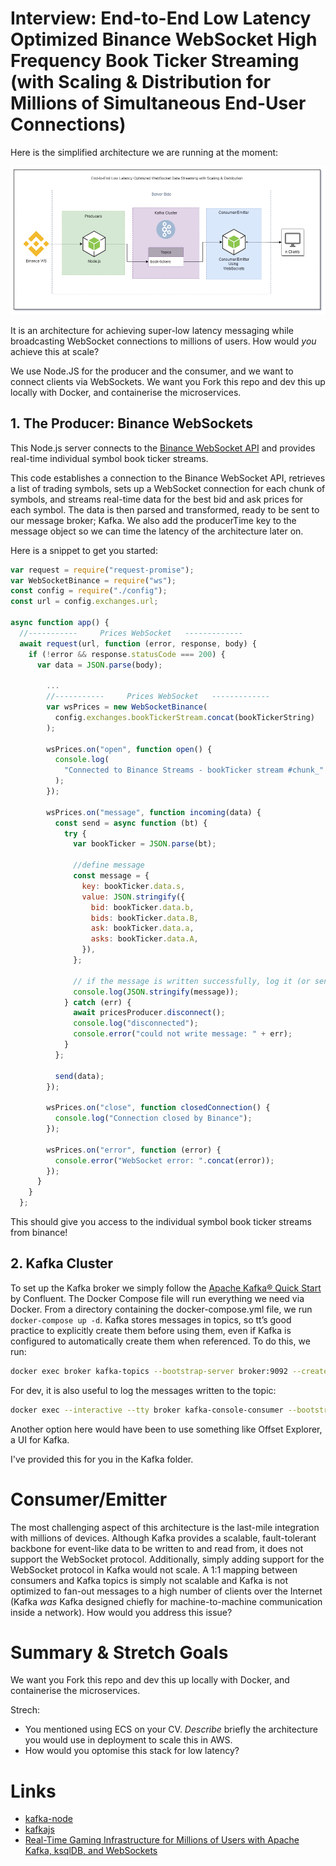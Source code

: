 # Interview: End-to-End Low Latency Optimized Binance WebSocket High Frequency Book Ticker Streaming (with Scaling & Distribution for Millions of Simultaneous End-User Connections)

Here is the simplified architecture we are running at the moment:

![architecture](./img/1.png)

It is an architecture for achieving super-low latency messaging while broadcasting WebSocket connections to millions of users. How would _you_ achieve this at scale?

We use Node.JS for the producer and the consumer, and we want to connect clients via WebSockets. We want you Fork this repo and dev this up locally with Docker, and containerise the microservices.

## 1. The Producer: Binance WebSockets

This Node.js server connects to the [Binance WebSocket API](https://binance-docs.github.io/apidocs/spot/en/#individual-symbol-book-ticker-streams) and provides real-time individual symbol book ticker streams.

This code establishes a connection to the Binance WebSocket API, retrieves a list of trading symbols, sets up a WebSocket connection for each chunk of symbols, and streams real-time data for the best bid and ask prices for each symbol. The data is then parsed and transformed, ready to be sent to our message broker; Kafka. We also add the producerTime key to the message object so we can time the latency of the architecture later on.

Here is a snippet to get you started:

```JavaScript
var request = require("request-promise");
var WebSocketBinance = require("ws");
const config = require("./config");
const url = config.exchanges.url;

async function app() {
  //-----------     Prices WebSocket   -------------
  await request(url, function (error, response, body) {
    if (!error && response.statusCode === 200) {
      var data = JSON.parse(body);

        ...
        //-----------     Prices WebSocket   -------------
        var wsPrices = new WebSocketBinance(
          config.exchanges.bookTickerStream.concat(bookTickerString)
        );

        wsPrices.on("open", function open() {
          console.log(
            "Connected to Binance Streams - bookTicker stream #chunk_" + i
          );
        });

        wsPrices.on("message", function incoming(data) {
          const send = async function (bt) {
            try {
              var bookTicker = JSON.parse(bt);

              //define message
              const message = {
                key: bookTicker.data.s,
                value: JSON.stringify({
                  bid: bookTicker.data.b,
                  bids: bookTicker.data.B,
                  ask: bookTicker.data.a,
                  asks: bookTicker.data.A,
                }),
              };

              // if the message is written successfully, log it (or send to Kafka?!?)
              console.log(JSON.stringify(message));
            } catch (err) {
              await pricesProducer.disconnect();
              console.log("disconnected");
              console.error("could not write message: " + err);
            }
          };

          send(data);
        });

        wsPrices.on("close", function closedConnection() {
          console.log("Connection closed by Binance");
        });

        wsPrices.on("error", function (error) {
          console.error("WebSocket error: ".concat(error));
        });
      }
    }
  };
```

This should give you access to the individual symbol book ticker streams from binance!

## 2. Kafka Cluster

To set up the Kafka broker we simply follow the [Apache Kafka® Quick Start](https://developer.confluent.io/quickstart/kafka-docker/) by Confluent. The Docker Compose file will run everything we need via Docker. From a directory containing the docker-compose.yml file, we run `docker-compose up -d`. Kafka stores messages in topics, so tt’s good practice to explicitly create them before using them, even if Kafka is configured to automatically create them when referenced. To do this, we run:

```bash
docker exec broker kafka-topics --bootstrap-server broker:9092 --create --topic book-tickers
```

For dev, it is also useful to log the messages written to the topic:

```bash
docker exec --interactive --tty broker kafka-console-consumer --bootstrap-server broker:9092 --topic book-tickers
```

Another option here would have been to use something like Offset Explorer, a UI for Kafka.

I've provided this for you in the Kafka folder.

# Consumer/Emitter

The most challenging aspect of this architecture is the last-mile integration with millions of devices. Although Kafka provides a scalable, fault-tolerant backbone for event-like data to be written to and read from, it does not support the WebSocket protocol. Additionally, simply adding support for the WebSocket protocol in Kafka would not scale. A 1:1 mapping between consumers and Kafka topics is simply not scalable and Kafka is not optimized to fan-out messages to a high number of clients over the Internet (Kafka _was_ Kafka designed chiefly for machine-to-machine communication inside a network). How would you address this issue?

# Summary & Stretch Goals

We want you Fork this repo and dev this up locally with Docker, and containerise the microservices.

Strech:

- You mentioned using ECS on your CV. _Describe_ briefly the architecture you would use in deployment to scale this in AWS.
- How would you optomise this stack for low latency?

# Links

- [kafka-node](https://www.npmjs.com/package/kafka-node)
- [kafkajs](https://www.npmjs.com/package/kafkajs)
- [Real-Time Gaming Infrastructure for Millions of Users with Apache Kafka, ksqlDB, and WebSockets](https://www.confluent.io/en-gb/blog/real-time-gaming-infrastructure-kafka-ksqldb-websockets/)
